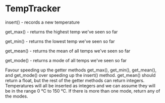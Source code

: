 # TempTracker


   insert() - records a new temperature

   get_max() - returns the highest temp we've seen so far

   get_min() - returns the lowest temp we've seen so far

   get_mean() - returns the mean of all temps we've seen so far

   get_mode() - returns a mode of all temps we've seen so far


Favour speeding up the getter methods get_max(), get_min(), get_mean(), and get_mode() over speeding up the insert() method.
get_mean() should return a float, but the rest of the getter methods can return integers. Temperatures will all be inserted as integers and we can assume they will be in the range 0 ℃ to 150 ℃.
If there is more than one mode, return any of the modes.

